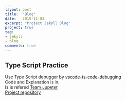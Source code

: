 ```yaml
---
layout: post
title:  "Blog"
date:   2019-11-03
excerpt: "Project Jekyll Blog"
project: true
tag:
- jekyll 
- blog
comments: true
---
```

## Type Script Practice
Use Type Script debugger by <a href="https://github.com/Enterprise-JS/vscode-ts-node-debugging">vscode-ts-code-debugging</a><br>
Code and Explanation is in.<br>
Is is refered <a href="https://www.youtube.com/playlist?list=PLlSZlNj22M7QxeiQkge94penoAixMJMMF">Team Jupeter</a><br>
<a href="https://github.com/Artyrie/Artyrie.github.io">Project repository</a>